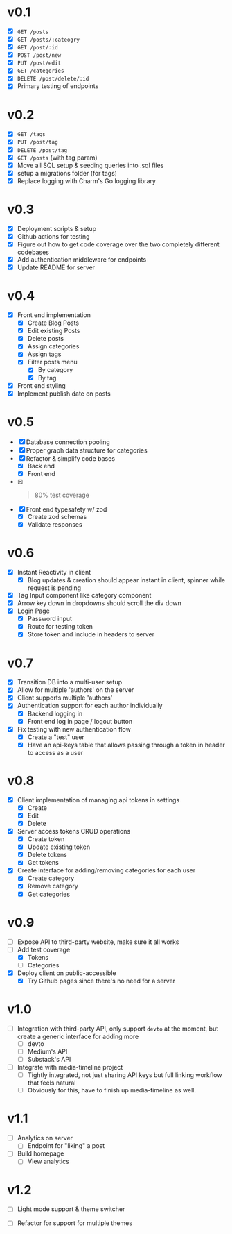 # v0.1
- [x] `GET /posts`
- [x] `GET /posts/:cateogry`
- [x] `GET /post/:id`
- [x] `POST /post/new`
- [x] `PUT /post/edit`
- [x] `GET /categories`
- [x] `DELETE /post/delete/:id`
- [x] Primary testing of endpoints

# v0.2
- [x] `GET /tags`
- [x] `PUT /post/tag`
- [x] `DELETE /post/tag`
- [x] `GET /posts` (with tag param)
- [x] Move all SQL setup & seeding queries into .sql files
- [x] setup a migrations folder (for tags)
- [x] Replace logging with Charm's Go logging library

# v0.3
- [x] Deployment scripts & setup
- [x] Github actions for testing
- [x] Figure out how to get code coverage over the two completely different codebases
- [x] Add authentication middleware for endpoints
- [x] Update README for server

# v0.4
- [x] Front end implementation
    - [x] Create Blog Posts
    - [x] Edit existing Posts
    - [x] Delete posts
    - [x] Assign categories
    - [x] Assign tags
    - [x] Filter posts menu
        - [x] By category
        - [x] By tag
- [x] Front end styling
- [x] Implement publish date on posts

# v0.5
- [x] Database connection pooling
- [x] Proper graph data structure for categories
- [x] Refactor & simplify code bases
    - [x] Back end
    - [x] Front end
- [x] > 80% test coverage
- [x] Front end typesafety w/ zod
    - [x] Create zod schemas
    - [x] Validate responses

# v0.6
- [x] Instant Reactivity in client
    - [x] Blog updates & creation should appear instant in client, spinner while request is pending
- [x] Tag Input component like category component
- [x] Arrow key down in dropdowns should scroll the div down 
- [x] Login Page
    - [x] Password input
    - [x] Route for testing token
    - [x] Store token and include in headers to server

# v0.7
- [x] Transition DB into a multi-user setup
- [x] Allow for multiple 'authors' on the server
- [x] Client supports multiple 'authors'
- [x] Authentication support for each author individually
    - [x] Backend logging in
    - [x] Front end log in page / logout button
- [x] Fix testing with new authentication flow
    - [x] Create a "test" user
    - [x] Have an api-keys table that allows passing through a token in header to access as a user

# v0.8
- [x] Client implementation of managing api tokens in settings
    - [x] Create
    - [x] Edit
    - [x] Delete
- [x] Server access tokens CRUD operations
    - [x] Create token
    - [x] Update existing token
    - [x] Delete tokens
    - [x] Get tokens
- [x] Create interface for adding/removing categories for each user
    - [x] Create category
    - [x] Remove category
    - [x] Get categories

# v0.9
- [ ] Expose API to third-party website, make sure it all works
- [ ] Add test coverage
    - [x] Tokens
    - [ ] Categories
- [x] Deploy client on public-accessible 
    - [x] Try Github pages since there's no need for a server

# v1.0
- [ ] Integration with third-party API, only support `devto` at the moment, but create a generic interface for adding more
    - [ ] devto
    - [ ] Medium's API
    - [ ] Substack's API
- [ ] Integrate with media-timeline project
    - [ ] Tightly integrated, not just sharing API keys but full linking workflow that feels natural
    - [ ] Obviously for this, have to finish up media-timeline as well.

# v1.1
- [ ] Analytics on server
    - [ ] Endpoint for "liking" a post
- [ ] Build homepage
    - [ ] View analytics

# v1.2
- [ ] Light mode support & theme switcher
- [ ] Refactor for support for multiple themes


